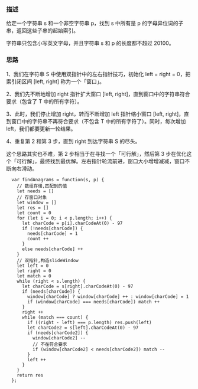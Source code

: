### 描述

给定一个字符串 s 和一个非空字符串 p，找到 s 中所有是 p 的字母异位词的子串，返回这些子串的起始索引。

字符串只包含小写英文字母，并且字符串 s 和 p 的长度都不超过 20100。

### 思路

1、我们在字符串 S 中使用双指针中的左右指针技巧，初始化 left = right = 0，把索引闭区间 [left, right] 称为一个「窗口」。

2、我们先不断地增加 right 指针扩大窗口 [left, right]，直到窗口中的字符串符合要求（包含了 T 中的所有字符）。

3、此时，我们停止增加 right，转而不断增加 left 指针缩小窗口 [left, right]，直到窗口中的字符串不再符合要求（不包含 T 中的所有字符了）。同时，每次增加 left，我们都要更新一轮结果。

4、重复第 2 和第 3 步，直到 right 到达字符串 S 的尽头。

这个思路其实也不难，第 2 步相当于在寻找一个「可行解」，然后第 3 步在优化这个「可行解」，最终找到最优解。左右指针轮流前进，窗口大小增增减减，窗口不断向右滑动。

```
  var findAnagrams = function(s, p) {
    // 数组存储,匹配到的值
    let needs = []
    // 存窗口对象
    let window = []
    let res = []
    let count = 0
    for (let i = 0; i < p.length; i++) {
      let charCode = p[i].charCodeAt(0) - 97
      if (!needs[charCode]) { 
        needs[charCode] = 1
        count ++
      }
      else needs[charCode] ++
    }
    // 双指针,构造slideWindow
    let left = 0
    let right = 0
    let match = 0
    while (right < s.length) {
      let charCode = s[right].charCodeAt(0) - 97
      if (needs[charCode]) {
        window[charCode] ? window[charCode] ++ : window[charCode] = 1
        if (window[charCode] === needs[charCode]) match ++
      }
      right ++
      while (match === count) {
        if ((right - left) === p.length) res.push(left)
        let charCode2 = s[left].charCodeAt(0) - 97
        if (needs[charCode2]) {
          window[charCode2] --
          // 不在符合要求
          if (window[charCode2] < needs[charCode2]) match --
        }
        left ++
      }
    }
    return res
  };
```


